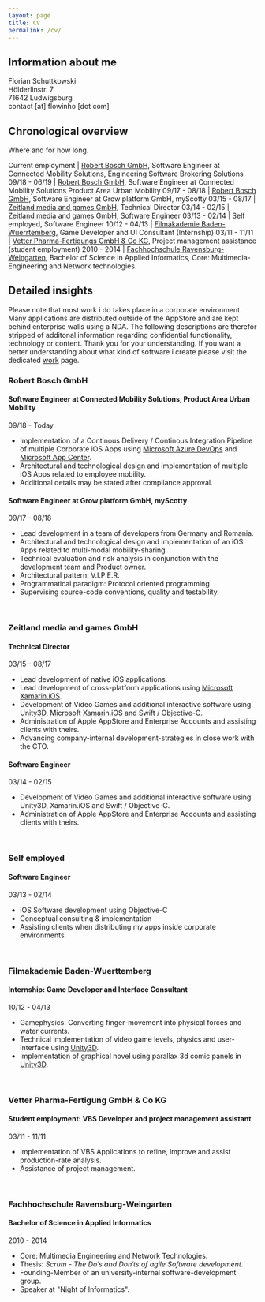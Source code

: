 ```yaml
---
layout: page
title: CV
permalink: /cv/
---
```


## Information about me

Florian Schuttkowski  
Hölderlinstr. 7  
71642 Ludwigsburg  
contact [at] flowinho [dot com]

## Chronological overview

Where and for how long.

Current employment | [Robert Bosch GmbH](https://www.bosch.de/), Software Engineer at Connected Mobility Solutions, Engineering Software Brokering Solutions
09/18 - 06/19 | [Robert Bosch GmbH](https://www.bosch.de/), Software Engineer at Connected Mobility Solutions Product Area Urban Mobility
09/17 - 08/18 | [Robert Bosch GmbH](https://www.bosch.de/), Software Engineer at Grow platform GmbH, myScotty
03/15 - 08/17 | [Zeitland media and games GmbH](https://zeitland.com/), Technical Director
03/14 - 02/15 | [Zeitland media and games GmbH](https://zeitland.com/), Software Engineer
03/13 - 02/14 | Self employed, Software Engineer
10/12 - 04/13 | [Filmakademie Baden-Wuerrtemberg](https://www.filmakademie.de/), Game Developer and UI Consultant (Internship)
03/11 - 11/11 | [Vetter Pharma-Fertigungs GmbH & Co KG](https://www.vetter-pharma.com/de), Project management assistance (student employment)
2010 - 2014 | [Fachhochschule Ravensburg-Weingarten](https://www.hs-weingarten.de/web/willkommen/startseite), Bachelor of Science in Applied Informatics, Core: Multimedia-Engineering and Network technologies.

## Detailed insights

<div class="note">
    <span>
    Please note that most work i do takes place in a corporate environment. Many applications are distributed outside of the AppStore and are kept behind enterprise walls using a NDA. The following descriptions are therefor stripped of additonal information regarding confidential functionality, technology or content. Thank you for your understanding. If you want a better understanding about what kind of software i create please visit the dedicated <a href="{{ "/work" | relative_url }}">work</a> page.
    </span>
</div>

### Robert Bosch GmbH

#### Software Engineer at Connected Mobility Solutions, Product Area Urban Mobility

09/18 - Today

- Implementation of a Continous Delivery / Continous Integration Pipeline of multiple Corporate iOS Apps using [Microsoft Azure DevOps](https://azure.microsoft.com/en-in/services/devops/) and [Microsoft App Center](https://appcenter.ms/).
- Architectural and technological design and implementation of multiple iOS Apps related to employee mobility.
- Additional details may be stated after compliance approval.

#### Software Engineer at Grow platform GmbH, myScotty

09/17 - 08/18

- Lead development in a team of developers from Germany and Romania.
- Architectural and technological design and implementation of an iOS Apps related to multi-modal mobility-sharing.
- Technical evaluation and risk analysis in conjunction with the development team and Product owner.
- Architectural pattern: V.I.P.E.R.
- Programmatical paradigm: Protocol oriented programming
- Supervising source-code conventions, quality and testability.

<br />

### Zeitland media and games GmbH

#### Technical Director

03/15 - 08/17

- Lead development of native iOS applications.
- Lead development of cross-platform applications using [Microsoft Xamarin.iOS](https://visualstudio.microsoft.com/xamarin/).
- Development of Video Games and additional interactive software using [Unity3D](https://unity.com/), [Microsoft Xamarin.iOS](https://visualstudio.microsoft.com/xamarin/) and Swift / Objective-C.
- Administration of Apple AppStore and Enterprise Accounts and assisting clients with theirs.
- Advancing company-internal development-strategies in close work with the CTO.

#### Software Engineer

03/14 - 02/15

- Development of Video Games and additional interactive software using Unity3D, Xamarin.iOS and Swift / Objective-C.
- Administration of Apple AppStore and Enterprise Accounts and assisting clients with theirs.

<br />

### Self employed

#### Software Engineer

03/13 - 02/14

- iOS Software development using Objective-C
- Conceptual consulting & implementation
- Assisting clients when distributing my apps inside corporate environments.

<br />

### Filmakademie Baden-Wuerttemberg

#### Internship: Game Developer and Interface Consultant

10/12 - 04/13

- Gamephysics: Converting finger-movement into physical forces and water currents.
- Technical implementation of video game levels, physics and user-interface using [Unity3D](https://unity.com).
- Implementation of graphical novel using parallax 3d comic panels in [Unity3D](https://unity.com).

<br />

### Vetter Pharma-Fertigung GmbH & Co KG

#### Student employment: VBS Developer and project management assistant

03/11 - 11/11

- Implementation of VBS Applications to refine, improve and assist production-rate analysis.
- Assistance of project management.

<br />

### Fachhochschule Ravensburg-Weingarten

#### Bachelor of Science in Applied Informatics

2010 - 2014

- Core: Multimedia Engineering and Network Technologies.
- Thesis: _Scrum - The Do´s and Don´ts of agile Software development_.
- Founding-Member of an university-internal software-development group.
- Speaker at "Night of Informatics".
